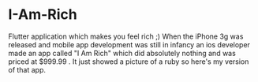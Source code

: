 # I-Am-Rich
Flutter application which makes you feel rich ;)
When the iPhone 3g was released and mobile app development was still in infancy an ios developer made an app called "I Am Rich"
which did absolutely nothing and was priced at $999.99 . It just showed a picture of a ruby so here's my version of that app.
